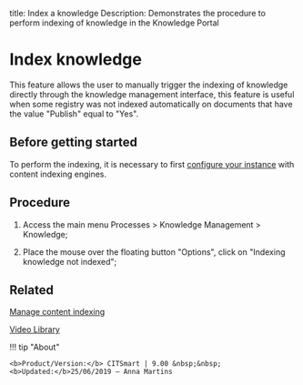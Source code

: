 title: Index a knowledge
Description: Demonstrates the procedure to perform indexing of knowledge in the Knowledge Portal

# Index knowledge

This feature allows the user to manually trigger the indexing of knowledge directly through the knowledge management interface, this feature is useful when some registry was not indexed automatically on documents that have the value "Publish" equal to "Yes".

## Before getting started

To perform the indexing, it is necessary to first [configure your instance][1] with content indexing engines.

## Procedure

1.  Access the main menu Processes > Knowledge Management > Knowledge;

2.  Place the mouse over the floating button "Options", click on "Indexing knowledge not indexed";


## Related

[Manage content indexing](/en-us/citsmart-platform-8/platform-administration/data-indexing/configuration.html)


<i class='fa fa-youtube-play  fa-2x' style='color:#97ce17;vertical-align: middle;'> </i> [Video Library](https://www.youtube.com/playlist?list=PLB5qK2uzf2ROOaL7DsS86sLx4ilNgruEc)

!!! tip "About"

    <b>Product/Version:</b> CITSmart | 9.00 &nbsp;&nbsp;
    <b>Updated:</b>25/06/2019 – Anna Martins

[1]:/en-us/citsmart-platform-8/platform-administration/data-indexing/configuration.html
